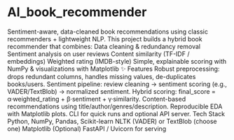 # AI_book_recommender
Sentiment-aware, data-cleaned book recommendations using classic recommenders + lightweight NLP.
This project builds a hybrid book recommender that combines:
Data cleaning & redundancy removal
Sentiment analysis on user reviews
Content similarity (TF-IDF / embeddings)
Weighted rating (IMDB-style)
Simple, explainable scoring with NumPy & visualizations with Matplotlib
✨ Features
Robust preprocessing: drops redundant columns, handles missing values, de-duplicates books/users.
Sentiment pipeline: review cleaning → sentiment scoring (e.g., VADER/TextBlob) → normalized sentiment.
Hybrid scoring: final_score = α·weighted_rating + β·sentiment + γ·similarity.
Content-based recommendations using title/author/genres/description.
Reproducible EDA with Matplotlib plots.
CLI for quick runs and optional API server.
 Tech Stack
Python, NumPy, Pandas, Scikit-learn
NLTK (VADER) or TextBlob (choose one)
Matplotlib
(Optional) FastAPI / Uvicorn for serving
